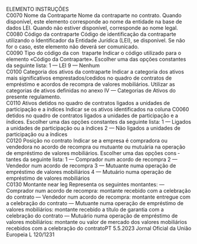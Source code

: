  
ELEMENTO  INSTRUÇÕES  
C0070  Nome da Contraparte  Nome da contraparte no contrato. 
Quando disponível, este elemento corresponde ao nome da entidade na base de dados LEI. 
Quando não estiver disponível, corresponde ao nome legal.  
C0080  Código da contraparte  Código de identificação da contraparte utilizando o Identificador da Entidade Jurídica (LEI), se 
disponível. 
Se não for o caso, este elemento não deverá ser comunicado.  
C0090  Tipo do código da con ­
traparte  Indicar o código utilizado para o elemento «Código da Contraparte». Escolher uma das 
opções constantes da seguinte lista: 
1 — LEI 
9 — Nenhum  
C0100  Categoria dos ativos da 
contraparte  Indicar a categoria dos ativos mais significativos emprestados/cedidos no quadro de contratos 
de empréstimo e acordos de recompra de valores mobiliários. 
Utilizar as categorias de ativos definidas no anexo IV — Categorias de Ativos do presente 
regulamento.  
C0110  Ativos detidos no quadro 
de contratos ligados a 
unidades de participação 
e a índices  Indicar se os ativos identificados na coluna C0060 detidos no quadro de contratos ligados a 
unidades de participação e a índices. Escolher uma das opções constantes da seguinte lista: 
1 — Ligados a unidades de participação ou a índices 
2 — Não ligados a unidades de participação ou a índices  
C0120  Posição no contrato  Indicar se a empresa é compradora ou vendedora no acordo de recompra ou mutuante ou 
mutuária na operação de empréstimo de valores mobiliários. Escolher uma das opções cons ­
tantes da seguinte lista: 
1 — Comprador num acordo de recompra 
2 — Vendedor num acordo de recompra 
3 — Mutuante numa operação de empréstimo de valores mobiliários 
4 — Mutuário numa operação de empréstimo de valores mobiliários  
C0130  Montante  near leg  Representa os seguintes montantes: 
— Comprador num acordo de recompra: montante recebido com a celebração do contrato 
— Vendedor num acordo de recompra: montante entregue com a celebração do contrato 
— Mutuante numa operação de empréstimo de valores mobiliários: montante recebido a 
título de garantia com a celebração do contrato 
— Mutuário numa operação de empréstimo de valores mobiliários: montante ou valor de 
mercado dos valores mobiliários recebidos com a celebração do contratoPT  5.5.2023 Jornal Oficial da União Europeia L 120/1231